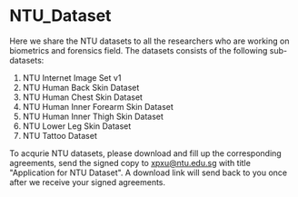 # NTU_Dataset
Here we share the NTU datasets to all the researchers who are working on biometrics and forensics field.
The datasets consists of the following sub-datasets:
1. NTU Internet Image Set v1
2. NTU Human Back Skin Dataset
3. NTU Human Chest Skin Dataset
4. NTU Human Inner Forearm Skin Dataset
5. NTU Human Inner Thigh Skin Dataset
6. NTU Lower Leg Skin Dataset
7. NTU Tattoo Dataset

To acqurie NTU datasets, please download and fill up the corresponding agreements, send the signed copy to xpxu@ntu.edu.sg with title "Application for NTU Dataset". A download link will send back to you once after we receive your signed agreements.
